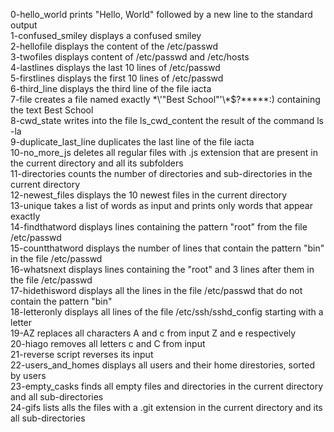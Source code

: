 0-hello_world prints "Hello, World" followed by a new line to the standard output <br/>
1-confused_smiley displays a confused smiley <br/>
2-hellofile displays the content of the /etc/passwd <br/>
3-twofiles displays content of /etc/passwd and /etc/hosts <br/>
4-lastlines displays the last 10 lines of /etc/passwd <br/>
5-firstlines displays the first 10 lines of /etc/passwd <br/>
6-third_line displays the third line of the file iacta <br/>
7-file creates a file named exactly \*\\'"Best School"\'\\\*$\?\*\*\*\*\*:) containing the text Best School <br/>
8-cwd_state writes into the file ls_cwd_content the result of the command ls -la <br/>
9-duplicate_last_line duplicates the last line of the file iacta <br/>
10-no_more_js deletes all regular files with .js extension that are present in the current directory and all its 
subfolders <br/>
11-directories counts the number of directories and sub-directories in the current directory <br/>
12-newest_files displays the 10 newest files in the current directory <br/>
13-unique takes a list of words as input and prints only words that appear exactly <br/>
14-findthatword displays lines containing the pattern "root" from the file /etc/passwd <br/>
15-countthatword displays the number of lines that contain the pattern "bin" in the file /etc/passwd <br/>
16-whatsnext displays lines containing the "root" and 3 lines after them in the file /etc/passwd <br/>
17-hidethisword displays all the lines in the file /etc/passwd that do not contain the pattern "bin" <br/>
18-letteronly displays all lines of the file /etc/ssh/sshd_config starting with a letter <br/>
19-AZ replaces all characters A and c from input Z and e respectively <br/>
20-hiago removes all letters c and C from input <br/>
21-reverse script reverses its input <br/>
22-users_and_homes displays all users and their home direstories, sorted by users <br/>
23-empty_casks finds all empty files and directories in the current directory and all sub-directories <br/>
24-gifs lists alls the files with a .git extension in the current directory and its all sub-directories <br/>
 

